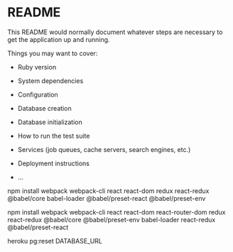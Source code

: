 # README

This README would normally document whatever steps are necessary to get the
application up and running.

Things you may want to cover:

* Ruby version

* System dependencies

* Configuration

* Database creation

* Database initialization

* How to run the test suite

* Services (job queues, cache servers, search engines, etc.)

* Deployment instructions

* ...


npm install webpack webpack-cli react react-dom redux react-redux @babel/core babel-loader @babel/preset-react @babel/preset-env


npm install webpack webpack-cli react react-dom react-router-dom redux react-redux @babel/core @babel/preset-env babel-loader react-redux @babel/preset-react

heroku pg:reset DATABASE_URL

